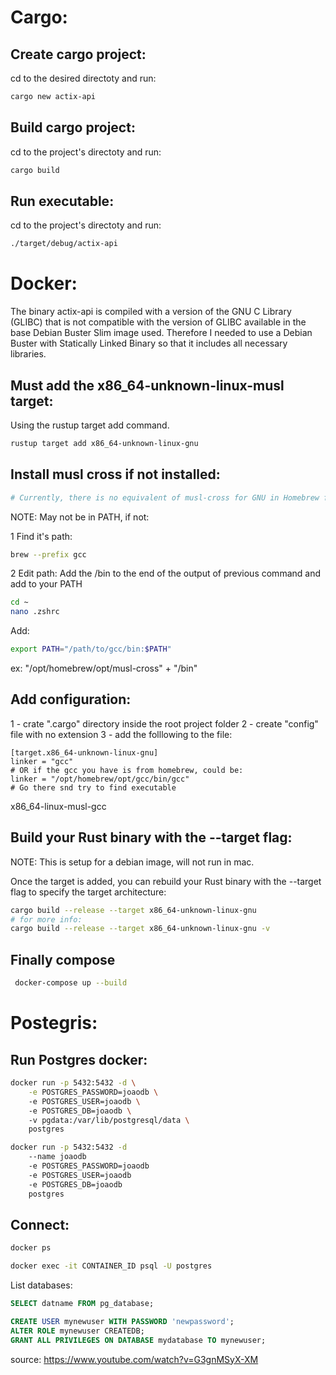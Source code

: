 # Cargo:

## Create cargo project:

cd to the desired directoty and run:
```sh
cargo new actix-api
```

## Build cargo project:

cd to the project's directoty and run:
```sh
cargo build
```

## Run executable:

cd to the project's directoty and run:
```sh
./target/debug/actix-api
```


# Docker:

The binary actix-api is compiled with a version of the GNU C Library (GLIBC) that is not compatible with the version of GLIBC available in the base Debian Buster Slim image used. Therefore I needed to use a Debian Buster with Statically Linked Binary so that it includes all necessary libraries.

## Must add the x86_64-unknown-linux-musl target:
Using the rustup target add command.
```sh
rustup target add x86_64-unknown-linux-gnu
```

## Install musl cross if not installed:
```sh
# Currently, there is no equivalent of musl-cross for GNU in Homebrew for macOS. Cross-compiling for GNU/Linux on macOS is non-trivial and typically involves using a Docker container with a GNU/Linux environment for compatibility.
```

NOTE: May not be in PATH, if not:

1 Find it's path:
```sh
brew --prefix gcc
```

2 Edit path:
Add the /bin to the end of the output of previous command and add to your PATH
```sh
cd ~
nano .zshrc
```

Add:
```sh
export PATH="/path/to/gcc/bin:$PATH"

```
ex: "/opt/homebrew/opt/musl-cross" + "/bin"

## Add configuration:
1 - crate ".cargo" directory inside the root project folder
2 - create "config" file with no extension 
3 - add the folllowing to the file:
```
[target.x86_64-unknown-linux-gnu]
linker = "gcc"  
# OR if the gcc you have is from homebrew, could be: 
linker = "/opt/homebrew/opt/gcc/bin/gcc"
# Go there snd try to find executable
```

x86_64-linux-musl-gcc
## Build your Rust binary with the --target flag:
NOTE: This is setup for a debian image, will not run in mac.

Once the target is added, you can rebuild your Rust binary with the --target flag to specify the target architecture:
```sh
cargo build --release --target x86_64-unknown-linux-gnu
# for more info:
cargo build --release --target x86_64-unknown-linux-gnu -v
```

## Finally compose
```sh
 docker-compose up --build
```


# Postegris:

## Run Postgres docker:
```sh
docker run -p 5432:5432 -d \
    -e POSTGRES_PASSWORD=joaodb \    
    -e POSTGRES_USER=joaodb \    
    -e POSTGRES_DB=joaodb \     
    -v pgdata:/var/lib/postgresql/data \
    postgres
```
```sh
docker run -p 5432:5432 -d 
    --name joaodb 
    -e POSTGRES_PASSWORD=joaodb 
    -e POSTGRES_USER=joaodb 
    -e POSTGRES_DB=joaodb 
    postgres
```

## Connect:
```sh
docker ps
```

```sh
docker exec -it CONTAINER_ID psql -U postgres
```

List databases:
```sql
SELECT datname FROM pg_database;
```

```sql
CREATE USER mynewuser WITH PASSWORD 'newpassword';
ALTER ROLE mynewuser CREATEDB;
GRANT ALL PRIVILEGES ON DATABASE mydatabase TO mynewuser;
```
source: https://www.youtube.com/watch?v=G3gnMSyX-XM